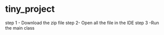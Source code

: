 # tiny_project
step 1 - Download the zip file 
step 2- Open all the file in the IDE
step 3 -Run the main class
